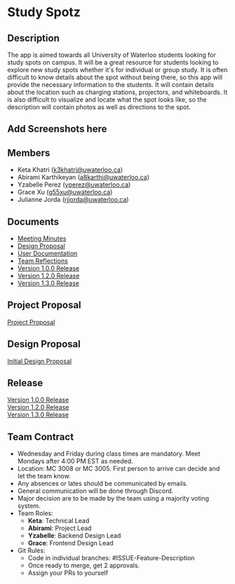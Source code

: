 # Study Spotz


## Description
The app is aimed towards all University of Waterloo students looking for study spots on campus.
It will be a great resource for students looking to explore new study spots whether it's for individual or group study. It is often difficult to know details about the spot without being there, so this app will provide the necessary
information to the students. It will contain details about the location such as charging stations, projectors, and whiteboards. It is also difficult to
visualize and locate what the spot looks like, so the description will contain photos as well as
directions to the spot.

## Add Screenshots here

## Members
- Keta Khatri (k3khatri@uwaterloo.ca)
- Abirami Karthikeyan (a8karthi@uwaterloo.ca)
- Yzabelle Perez (yperez@uwaterloo.ca)
- Grace Xu (g55xu@uwaterloo.ca)
- Julianne Jorda (rjjorda@uwaterloo.ca)

## Documents
- [Meeting Minutes](https://git.uwaterloo.ca/k3khatri/team101-5/-/wikis/Meeting-Minutes) <br>
- [Design Proposal](https://git.uwaterloo.ca/k3khatri/team101-5/-/wikis/Design-Proposal)<br>
- [User Documentation](https://git.uwaterloo.ca/k3khatri/team101-5/-/wikis/User-Documentation)<br>
- [Team Reflections](https://git.uwaterloo.ca/k3khatri/team101-5/-/wikis/Team-Reflection) <br>
- [Version 1.0.0 Release](https://git.uwaterloo.ca/k3khatri/team101-5/-/wikis/Version-1.0.0-Release-)<br />
- [Version 1.2.0 Release](https://git.uwaterloo.ca/k3khatri/team101-5/-/wikis/Version-1.2.0-Release)<br />
- [Version 1.3.0 Release](https://git.uwaterloo.ca/k3khatri/team101-5/-/wikis/Version-1.3.0-Release)


## Project Proposal
[Project Proposal](Project_Proposal.pdf)

## Design Proposal
[Initial Design Proposal](Design_Proposal.pdf)

## Release
[Version 1.0.0 Release](https://git.uwaterloo.ca/k3khatri/team101-5/-/wikis/Version-1.0.0-Release-)<br />
[Version 1.2.0 Release](https://git.uwaterloo.ca/k3khatri/team101-5/-/wikis/Version-1.2.0-Release)
<br />
[Version 1.3.0 Release](https://git.uwaterloo.ca/k3khatri/team101-5/-/wikis/Version-1.3.0-Release)


## Team Contract
- Wednesday and Friday during class times are mandatory. Meet Mondays after 4:00 PM EST as needed.
- Location: MC 3008 or MC 3005. First person to arrive can decide and let the team know. 
- Any absences or lates should be communicated by emails.
- General communication will be done through Discord.
- Major decision are to be made by the team using a majority voting system.
- Team Roles: 
    - **Keta**: Technical Lead
    - **Abirami**: Project Lead
    - **Yzabelle**: Backend Design Lead
    - **Grace**: Frontend Design Lead
- Git Rules:
    - Code in individual branches: #ISSUE-Feature-Description
    - Once ready to merge, get 2 approvals. 
    - Assign your PRs to yourself
